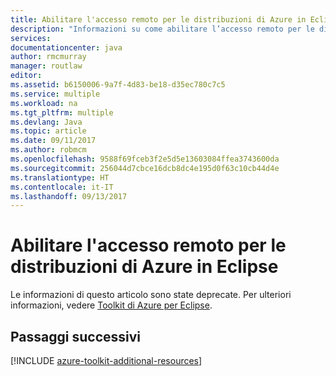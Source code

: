 ```yaml
---
title: Abilitare l'accesso remoto per le distribuzioni di Azure in Eclipse
description: "Informazioni su come abilitare l’accesso remoto per le distribuzioni Azure usando il Toolkit di Azure per Eclipse."
services: 
documentationcenter: java
author: rmcmurray
manager: routlaw
editor: 
ms.assetid: b6150006-9a7f-4d83-be18-d35ec780c7c5
ms.service: multiple
ms.workload: na
ms.tgt_pltfrm: multiple
ms.devlang: Java
ms.topic: article
ms.date: 09/11/2017
ms.author: robmcm
ms.openlocfilehash: 9588f69fceb3f2e5d5e13603084ffea3743600da
ms.sourcegitcommit: 256044d7cbce16dcb8dc4e195d0f63c10cb44d4e
ms.translationtype: HT
ms.contentlocale: it-IT
ms.lasthandoff: 09/13/2017
---
```

# <a name="enabling-remote-access-for-azure-deployments-in-eclipse"></a>Abilitare l'accesso remoto per le distribuzioni di Azure in Eclipse

Le informazioni di questo articolo sono state deprecate. Per ulteriori informazioni, vedere [Toolkit di Azure per Eclipse](azure-toolkit-for-eclipse.md).

## <a name="next-steps"></a>Passaggi successivi

[!INCLUDE [azure-toolkit-additional-resources](../includes/azure-toolkit-additional-resources.md)]
